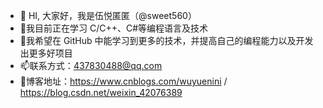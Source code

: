 - 👋 HI, 大家好，我是伍悦匿匿（@sweet560）
- 👀我目前正在学习 C/C++、C#等编程语言及技术
- 🌱我希望在 GitHub 中能学习到更多的技术，并提高自己的编程能力以及开发出更多好项目
- 📫联系方式：437830488@qq.com 
- 💞️博客地址：https://www.cnblogs.com/wuyuenini  / https://blog.csdn.net/weixin_42076389

<!---
sweet560/sweet560 is a ✨ special ✨ repository because its `README.md` (this file) appears on your GitHub profile.
You can click the Preview link to take a look at your changes.
--->
